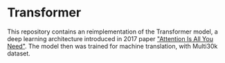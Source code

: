 # Transformer

This repository contains an reimplementation of the Transformer model, a deep learning architecture introduced in 2017 paper ["Attention Is All You Need"](https://arxiv.org/abs/1706.03762). The model then was trained for machine translation, with Multi30k dataset. 
